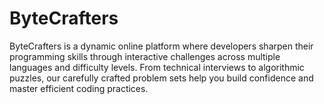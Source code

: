 # ByteCrafters
ByteCrafters is a dynamic online platform where developers sharpen their programming skills through interactive challenges across multiple languages and difficulty levels. From technical interviews to algorithmic puzzles, our carefully crafted problem sets help you build confidence and master efficient coding practices. 
